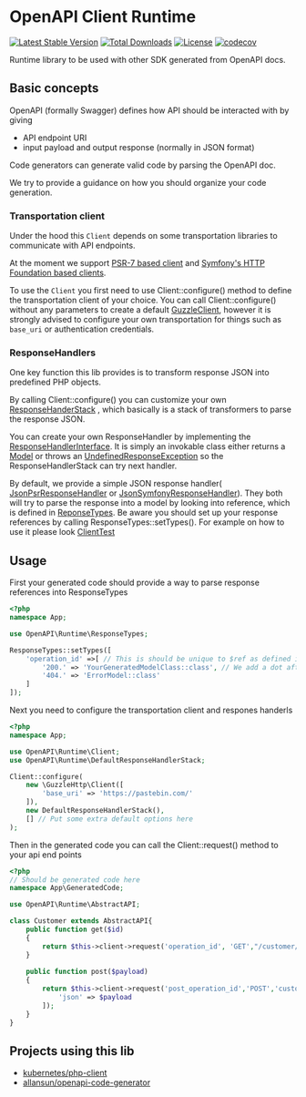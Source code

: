 # OpenAPI Client Runtime

[![Latest Stable Version](https://poser.pugx.org/allansun/openapi-runtime/v)](https:://packagist.org/packages/allansun/openapi-runtime)
[![Total Downloads](https://poser.pugx.org/allansun/openapi-runtime/downloads)](https:://packagist.org/packages/allansun/openapi-runtime)
[![License](https://poser.pugx.org/allansun/openapi-runtime/license)](https:://packagist.org/packages/allansun/openapi-runtime)
[![codecov](https://codecov.io/gh/allansun/openapi-runtime/branch/master/graph/badge.svg?token=OVYRXPSW2Y)](https://codecov.io/gh/allansun/openapi-runtime)


Runtime library to be used with other SDK generated from OpenAPI docs.

## Basic concepts

OpenAPI (formally Swagger) defines how API should be interacted with by giving

- API endpoint URI
- input payload and output response (normally in JSON format)

Code generators can generate valid code by parsing the OpenAPI doc.

We try to provide a guidance on how you should organize your code generation.

### Transportation client

Under the hood this `Client` depends on some transportation libraries to communicate with API endpoints.

At the moment we support [PSR-7 based client](https://www.php-fig.org/psr/psr-7/)
and [Symfony's HTTP Foundation based clients](https://symfony.com/doc/current/http_client.html).

To use the `Client` you first need to use Client::configure() method to define the transportation client of your choice.
You can call Client::configure() without any parameters to create a default
[GuzzleClient](https://docs.guzzlephp.org/en/stable/psr7.html), however it is strongly advised to configure your own
transportation for things such as `base_uri` or authentication credentials.

### ResponseHandlers

One key function this lib provides is to transform response JSON into predefined PHP objects.

By calling Client::configure() you can customize your own [ResponseHanderStack](/src/ResponseHandlerStack.php) , which
basically is a stack of transformers to parse the response JSON.

You can create your own ResponseHandler by implementing the
[ResponseHandlerInterface](/src/ResponseHandler/ResponseHandlerInterface.php). It is simply an invokable class either
returns a [Model](/src/ModelInterface.php) or throws an
[UndefinedResponseException](/src/ResponseHandler/Exception/UndefinedResponseException.php) so the ResponseHandlerStack
can try next handler.

By default, we provide a simple JSON response handler(
[JsonPsrResponseHandler](/src/ResponseHandler/JsonPsrResponseHandler.php) or
[JsonSymfonyResponseHandler](/src/ResponseHandler/JsonSymfonyResponseHandler.php)). They both will try to parse the
response into a model by looking into reference, which is defined in [ReponseTypes](/src/ResponseTypes.php). Be aware
you should set up your response references by calling ResponseTypes::setTypes(). For example on how to use it please
look [ClientTest](/tests/ClientTest.php)

## Usage

First your generated code should provide a way to parse response references into ResponseTypes

```php
<?php 
namespace App;

use OpenAPI\Runtime\ResponseTypes;

ResponseTypes::setTypes([
    'operation_id' =>[ // This is should be unique to $ref as defined in the OpenAPI doc
        '200.' => 'YourGeneratedModelClass::class', // We add a dot after there HTTP status code to enforce string tyep
        '404.' => 'ErrorModel::class'
    ]
]);  
```

Next you need to configure the transportation client and respones handerls

```php
<?php
namespace App;

use OpenAPI\Runtime\Client;
use OpenAPI\Runtime\DefaultResponseHandlerStack;

Client::configure(
    new \GuzzleHttp\Client([
        'base_uri' => 'https://pastebin.com/'
    ]),
    new DefaultResponseHandlerStack(),
    [] // Put some extra default options here
);
```

Then in the generated code you can call the Client::request() method to your api end points

```php
<?php
// Should be generated code here
namespace App\GeneratedCode;

use OpenAPI\Runtime\AbstractAPI;

class Customer extends AbstractAPI{
    public function get($id)
    {
        return $this->client->request('operation_id', 'GET',"/customer/${id}",null);
    }
    
    public function post($payload)
    {
        return $this->client->request('post_operation_id','POST','customer',[
            'json' => $payload
        ]);
    }
}
```

## Projects using this lib

- [kubernetes/php-client](https://packagist.org/packages/kubernetes/php-client)
- [allansun/openapi-code-generator](https://github.com/allansun/openapi-code-generator)
